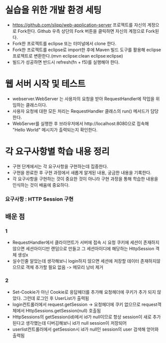 # 실습을 위한 개발 환경 세팅
* https://github.com/slipp/web-application-server 프로젝트를 자신의 계정으로 Fork한다. Github 우측 상단의 Fork 버튼을 클릭하면 자신의 계정으로 Fork된다.
* Fork한 프로젝트를 eclipse 또는 터미널에서 clone 한다.
* Fork한 프로젝트를 eclipse로 import한 후에 Maven 빌드 도구를 활용해 eclipse 프로젝트로 변환한다.(mvn eclipse:clean eclipse:eclipse)
* 빌드가 성공하면 반드시 refresh(fn + f5)를 실행해야 한다.

# 웹 서버 시작 및 테스트
* webserver.WebServer 는 사용자의 요청을 받아 RequestHandler에 작업을 위임하는 클래스이다.
* 사용자 요청에 대한 모든 처리는 RequestHandler 클래스의 run() 메서드가 담당한다.
* WebServer를 실행한 후 브라우저에서 http://localhost:8080으로 접속해 "Hello World" 메시지가 출력되는지 확인한다.

# 각 요구사항별 학습 내용 정리
* 구현 단계에서는 각 요구사항을 구현하는데 집중한다. 
* 구현을 완료한 후 구현 과정에서 새롭게 알게된 내용, 궁금한 내용을 기록한다.
* 각 요구사항을 구현하는 것이 중요한 것이 아니라 구현 과정을 통해 학습한 내용을 인식하는 것이 배움에 중요하다. 

### 요구사항 : HTTP Session 구현
## 배운 점
### 1 
* RequestHandler에서 클라이언트가 서버에 접속 시 요청 쿠키에 세션이 존재하지 않으면 세션아이디만 랜덤으로 만들고
그 세션아이디에 해당하는 HttpSession 객체 생성x
* 실수인줄 알았는데 생각해보니 login하지 않으면 세션에 저장할 데이터 존재하지않으므로 객체 추가할 필요 없음 -> 메모리 낭비 제거
### 2
* Set-Cookie가 아닌 Cookie로 응답헤더를 추가해 요청헤더에 쿠키가 추가 되지 않았다. 그런데 로그인 후 UserList가 출력됨
* login컨트롤러에서 request.getSession -> 요청헤더에 쿠키 없으므로  request객체에서 HttpSessions.getSession(null) 호출됨
* HttpSessions의 getSession(id)에서 id가 null이므로 항상 session이 새로 추가된다고 생각했는데 디버깅해보니 id가 null session이 저장되어
* userlist컨트롤러에서 getSession시 id가 null인 session의 user 검색해 얻어와 출력됨
